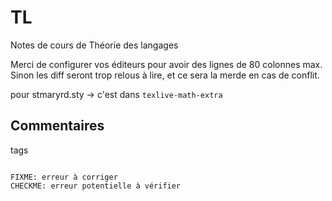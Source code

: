 # TL
Notes de cours de Théorie des langages

Merci de configurer vos éditeurs pour avoir des lignes de 80 colonnes
max. Sinon les diff seront trop relous à lire, et ce sera la merde en
cas de conflit.

pour stmaryrd.sty -> c'est dans `texlive-math-extra`

Commentaires
------------

tags
~~~~

FIXME: erreur à corriger
CHECKME: erreur potentielle à vérifier
